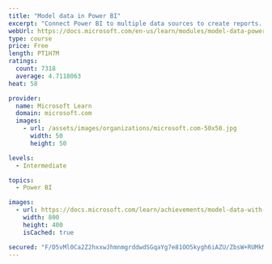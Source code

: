 ```yaml
---
title: "Model data in Power BI"
excerpt: "Connect Power BI to multiple data sources to create reports. Define the relationship between your data sources."
webUrl: https://docs.microsoft.com/en-us/learn/modules/model-data-power-bi/
type: course
price: Free
length: PT1H7M
ratings:
  count: 7318
  average: 4.7118063
heat: 58

provider:
  name: Microsoft Learn
  domain: microsoft.com
  images:
    - url: /assets/images/organizations/microsoft.com-50x50.jpg
      width: 50
      height: 50

levels:
  - Intermediate

topics:
  - Power BI

images:
  - url: https://docs.microsoft.com/learn/achievements/model-data-with-power-bi-desktop-social.png
    width: 800
    height: 400
    isCached: true

secured: "F/D5vMl0Ca2Z2hxxwJhmnmgrddwdSGqaYg7e81OO5kygh6iAZU/ZbsW+RUMkMC/GnwG+TAGeOy9RqCUjulCWs2iDH7bfyb/acA7VuFm8GDFec/c84XyIWoo+zfxWgnof+UW7uIuK54RBhESvIZZ1HvR5tXaveN/zugthSRmH6XJLf0gkP/oMyilYp8spb/CJBF+DHWF6/vo7s1R15mcHJrBwze1s+ymEZQ7J6MJUEI0HRhqZDnqrtiRWuIfNo7sfXpEnmD6+1ViGaOaClbXr5mZTRTdErcmLeVcppmmjGYP3XnkDsYZMI1AsPe3rGR65ZyAHkrwE/heFIIQhJG+9g2SIaW2IJbWNNn2yGuzg/bDbx4BTVBwzMKh91JGB08yQkXmtJ5S3HqYYDREqkRVapbF4pw0JLkCiFZ2/CIETXTQ=;CsK51jkBGTHdsjMbX3eYpg=="
---
```


